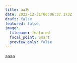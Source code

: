 ```yaml
---
title: aaあ
date: 2022-12-31T06:06:37.173Z
draft: false
featured: false
image:
  filename: featured
  focal_point: Smart
  preview_only: false
---
```

a﻿aaa